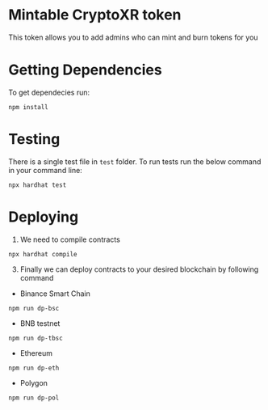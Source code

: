 # Mintable CryptoXR token

This token allows you to add admins who can mint and burn tokens for you

# Getting Dependencies

To get dependecies run:
```shell
npm install
```

# Testing

There is a single test file in `test` folder. To run tests run the below command in your command line:

```shell
npx hardhat test
```

# Deploying

1. We need to compile contracts

```shell
npx hardhat compile
```

3. Finally we can deploy contracts to your desired blockchain by following command

- Binance Smart Chain

```shell
npm run dp-bsc
```

- BNB testnet

```shell
npm run dp-tbsc
```

- Ethereum

```shell
npm run dp-eth
```

- Polygon

```shell
npm run dp-pol
```




